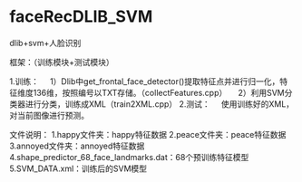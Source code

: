 # faceRecDLIB_SVM
dlib+svm+人脸识别

框架：（训练模块+测试模块）

1.训练：
    1）Dlib中get_frontal_face_detector()提取特征点并进行归一化，特征维度136维，按照编号以TXT存储。（collectFeatures.cpp）
    2）利用SVM分类器进行分类，训练成XML（train2XML.cpp）
2.测试：
    使用训练好的XML，对当前图像进行预测。

文件说明：
1.happy文件夹：happy特征数据
2.peace文件夹：peace特征数据
3.annoyed文件夹：annoyed特征数据
4.shape_predictor_68_face_landmarks.dat：68个预训练特征模型
5.SVM_DATA.xml：训练后的SVM模型